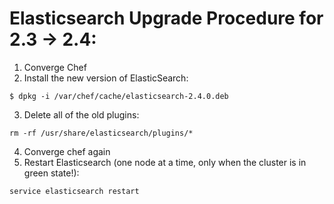 # Elasticsearch Upgrade Procedure for 2.3 -> 2.4:

1. Converge Chef
2. Install the new version of ElasticSearch:
```
$ dpkg -i /var/chef/cache/elasticsearch-2.4.0.deb
```
3. Delete all of the old plugins:
```
rm -rf /usr/share/elasticsearch/plugins/*
```
4. Converge chef again
5. Restart Elasticsearch (one node at a time, only when the cluster is in green state!):
```
service elasticsearch restart
```
